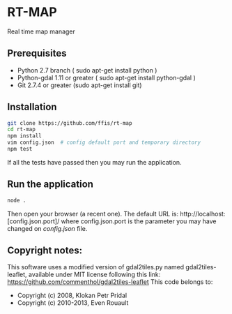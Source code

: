 # RT-MAP

Real time map manager


## Prerequisites

* Python 2.7 branch ( sudo apt-get install python )
* Python-gdal 1.11 or greater ( sudo apt-get install python-gdal )
* Git 2.7.4 or greater (sudo apt-get install git)

## Installation

```bash
git clone https://github.com/ffis/rt-map
cd rt-map
npm install
vim config.json  # config default port and temporary directory
npm test
```

If all the tests have passed then you may run the application.

## Run the application

```bash
node .
```

Then open your browser (a recent one). The default URL is: http://localhost:[config.json.port]/
where config.json.port is the parameter you may have changed on _config.json_ file.


## Copyright notes:


This software uses a modified version of  gdal2tiles.py named gdal2tiles-leaflet, available under MIT license following this link: https://github.com/commenthol/gdal2tiles-leaflet This code belongs to:
* Copyright (c) 2008, Klokan Petr Pridal
* Copyright (c) 2010-2013, Even Rouault
